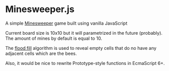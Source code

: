 # Minesweeper.js
A simple [Minesweeper](https://en.wikipedia.org/wiki/Minesweeper_(video_game)) game built using vanilla JavaScript

Current board size is 10x10 but it will parametrized in the future (probably). The amount of mines by default is equal to 10. 

The [flood fill](https://en.wikipedia.org/wiki/Flood_fill) algorithm is used to reveal empty cells that do no have any adjacent cells which are the bees.

Also, it would be nice to rewrite Prototype-style functions in EcmaScript 6+.
